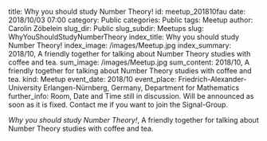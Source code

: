 title:      		Why you should study Number Theory!
id:                 meetup_201810fau
date:       		2018/10/03 07:00
category:		    Public
categories:		    Public
tags:       		Meetup
author:     		Carolin Zöbelein
slug_dir:           Public
slug_subdir:        Meetups
slug:       		WhyYouShouldStudyNumberTheory
index_title:		Why you should study Number Theory!
index_image:        /images/Meetup.jpg
index_summary:		2018/10, A friendly together for talking about Number Theory studies with coffee and tea.
sum_image:			/images/Meetup.jpg
sum_content:		2018/10, A friendly together for talking about Number Theory studies with coffee and tea.
kind:               Meetup
event_date:         2018/10
event_place:        Friedrich-Alexander-University Erlangen-Nürnberg, Germany, Department for Mathematics
further_info:       Room, Date and Time still in discussion. Will be announced as soon as it is fixed. Contact me if you want to join the Signal-Group.


<div>
    <i>Why you should study Number Theory!</i>, A friendly together for talking about Number Theory studies with coffee and tea.
</div>


